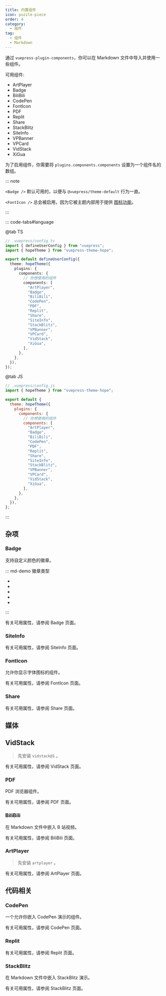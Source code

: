 ```yaml
---
title: 内置组件
icon: puzzle-piece
order: 4
category:
  - 组件
tag:
  - 组件
  - Markdown
---
```


通过 `vuepress-plugin-components`，你可以在 Markdown 文件中导入并使用一些组件。

可用组件:

- ArtPlayer
- Badge
- BiliBili
- CodePen
- FontIcon
- PDF
- Replit
- Share
- StackBlitz
- SiteInfo
- VPBanner
- VPCard
- VidStack
- XiGua

为了启用组件，你需要将 `plugins.components.components` 设置为一个组件名的数组。

<!-- more -->

::: note

`<Badge />` 默认可用的，以便与 `@vuepress/theme-default` 行为一直。

`<FontIcon />` 总会被启用，因为它被主题内部用于提供 [图标功能](../interface/icon.md)。

:::

::: code-tabs#language

@tab TS

```ts {8-10}
// .vuepress/config.ts
import { defineUserConfig } from "vuepress";
import { hopeTheme } from "vuepress-theme-hope";

export default defineUserConfig({
  theme: hopeTheme({
    plugins: {
      components: {
        // 你想使用的组件
        components: [
          "ArtPlayer",
          "Badge",
          "BiliBili",
          "CodePen",
          "PDF",
          "Replit",
          "Share",
          "SiteInfo",
          "StackBlitz",
          "VPBanner",
          "VPCard",
          "VidStack",
          "XiGua",
        ],
      },
    },
  }),
});
```

@tab JS

```js {7-9}
// .vuepress/config.js
import { hopeTheme } from "vuepress-theme-hope";

export default {
  theme: hopeTheme({
    plugins: {
      components: {
        // 你想使用的组件
        components: [
          "ArtPlayer",
          "Badge",
          "BiliBili",
          "CodePen",
          "PDF",
          "Replit",
          "Share",
          "SiteInfo",
          "StackBlitz",
          "VPBanner",
          "VPCard",
          "VidStack",
          "XiGua",
        ],
      },
    },
  }),
};
```

:::

## 杂项

### Badge

支持自定义颜色的徽章。

::: md-demo 徽章类型

- <Badge text="tip" type="tip" vertical="middle" />
- <Badge text="warning" type="warning" vertical="middle" />
- <Badge text="danger" type="danger" vertical="middle" />
- <Badge text="info" type="info" vertical="middle" />
- <Badge text="note" type="note" vertical="middle" />

:::

有关可用属性，请参阅 <ProjectLink name="components" path="/zh/guide/utilities/badge.html">Badge</ProjectLink> 页面。

### SiteInfo

<!-- @include: @components/zh/guide/content/site-info.md#demo -->

有关可用属性，请参阅 <ProjectLink name="components" path="/zh/guide/content/site-info.html">SiteInfo</ProjectLink> 页面。

### FontIcon

允许你显示字体图标的组件。

<!-- @include: @components/zh/guide/utilities/font-icon.md#demo -->

有关可用属性，请参阅 <ProjectLink name="components" path="/zh/guide/utilities/font-icon.html">FontIcon</ProjectLink> 页面。

### Share

<!-- @include: @components/zh/guide/utilities/share.md#demo -->

有关可用属性，请参阅 <ProjectLink name="components" path="/zh/guide/utilities/share.html">Share</ProjectLink> 页面。

## 媒体

## VidStack

> 先安装 `vidstack@1` 。

<!-- @include: @components/zh/guide/media/vid-stack.md#demo -->

有关可用属性，请参阅 <ProjectLink name="components" path="/zh/guide/media/vid-stack.html">VidStack</ProjectLink> 页面。

### PDF

PDF 浏览器组件。

<!-- @include: @components/zh/guide/media/p-d-f.md#demo -->

有关可用属性，请参阅 <ProjectLink name="components" path="/zh/guide/media/p-d-f.html">PDF</ProjectLink> 页面。

### BiliBili

在 Markdown 文件中嵌入 B 站视频。

<!-- @include: @components/zh/guide/media/bili-bili.md#demo -->

有关可用属性，请参阅 <ProjectLink name="components" path="/zh/guide/media/bili-bili.html">BiliBili</ProjectLink> 页面。

### ArtPlayer

> 先安装 `artplayer` 。

<!-- @include: @components/zh/guide/media/art-player.md#demo -->

有关可用属性，请参阅 <ProjectLink name="components" path="/zh/guide/media/art-player.html">ArtPlayer</ProjectLink> 页面。

## 代码相关

### CodePen

一个允许你嵌入 CodePen 演示的组件。

<!-- @include: @components/zh/guide/code/code-pen.md#demo -->

有关可用属性，请参阅 <ProjectLink name="components" path="/zh/guide/code/code-pen.html">CodePen</ProjectLink> 页面。

### Replit

<!-- @include: @components/zh/guide/code/repl-it.md#demo -->

有关可用属性，请参阅 <ProjectLink name="components" path="/zh/guide/code/repl-it.html">Replit</ProjectLink> 页面。

### StackBlitz

在 Markdown 文件中嵌入 StackBlitz 演示。

<!-- @include: @components/zh/guide/code/stack-blitz.md#demo -->

有关可用属性，请参阅 <ProjectLink name="components" path="/zh/guide/code/stack-blitz.html">StackBlitz</ProjectLink> 页面。
